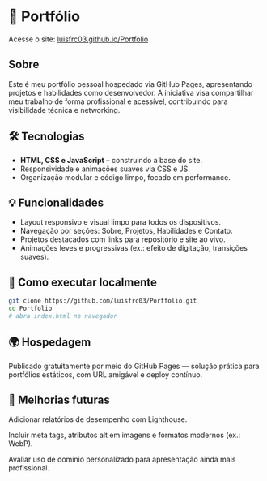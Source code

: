 # 🎯 Portfólio

Acesse o site: [luisfrc03.github.io/Portfolio](https://luisfrc03.github.io/Portfolio/)

## Sobre

Este é meu portfólio pessoal hospedado via GitHub Pages, apresentando projetos e habilidades como desenvolvedor. A iniciativa visa compartilhar meu trabalho de forma profissional e acessível, contribuindo para visibilidade técnica e networking.

## 🛠️ Tecnologias

- **HTML, CSS e JavaScript** – construindo a base do site.
- Responsividade e animações suaves via CSS e JS.
- Organização modular e código limpo, focado em performance.

## 💡 Funcionalidades

- Layout responsivo e visual limpo para todos os dispositivos.
- Navegação por seções: Sobre, Projetos, Habilidades e Contato.
- Projetos destacados com links para repositório e site ao vivo.
- Animações leves e progressivas (ex.: efeito de digitação, transições suaves).

## 🚀 Como executar localmente

```bash
git clone https://github.com/luisfrc03/Portfolio.git
cd Portfolio
# abra index.html no navegador
```

## 🌍 Hospedagem
Publicado gratuitamente por meio do GitHub Pages — solução prática para portfólios estáticos, com URL amigável e deploy contínuo.

## 🔧 Melhorias futuras
Adicionar relatórios de desempenho com Lighthouse.

Incluir meta tags, atributos alt em imagens e formatos modernos (ex.: WebP).

Avaliar uso de domínio personalizado para apresentação ainda mais profissional.
